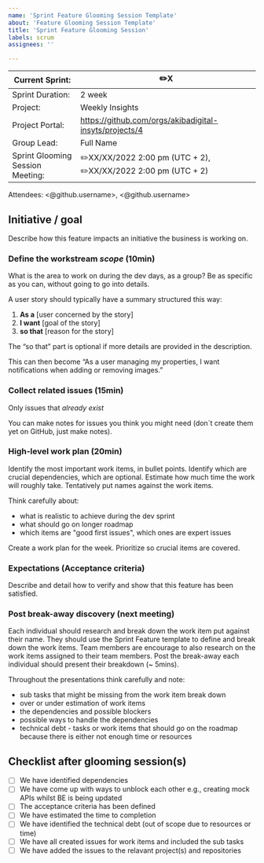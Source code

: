 ```yaml
---
name: 'Sprint Feature Glooming Session Template'
about: 'Feature Glooming Session Template'
title: 'Sprint Feature Glooming Session'
labels: scrum
assignees: ''

---
```



Current Sprint: | ✏️X
-- | --
Sprint Duration: | 2 week
Project: | Weekly Insights
Project Portal: | https://github.com/orgs/akibadigital-insyts/projects/4
Group Lead: | Full Name
Sprint Glooming Session Meeting: | ✏️XX/XX/2022 2:00 pm (UTC + 2), ✏️XX/XX/2022 2:00 pm (UTC + 2)

Attendees: <@github.username>, <@github.username>

## Initiative / goal
Describe how this feature impacts an initiative the business is working on.

### Define the workstream *scope* (10min)

What is the area to work on during the dev days, as a group?
Be as specific as you can, without going to go into details.


A user story should typically have a summary structured this way:

1. **As a** [user concerned by the story]
2. **I want** [goal of the story]
3. **so that** [reason for the story]

The “so that” part is optional if more details are provided in the description.

This can then become “As a user managing my properties, I want notifications when adding or removing images.”


### Collect related issues (15min)

Only issues that *already exist*

You can make notes for issues you think you might need (don´t create them yet on GitHub, just make notes).

### High-level work plan (20min)

Identify the most important work items, in bullet points.
Identify which are crucial dependencies, which are optional.
Estimate how much time the work will roughly take.
Tentatively put names against the work items.

Think carefully about:
* what is realistic to achieve during the dev sprint
* what should go on longer roadmap
* which items are "good first issues", which ones are expert issues

Create a work plan for the week. Prioritize so crucial items are covered.

### Expectations (Acceptance criteria)

Describe and detail how to verify and show that this feature has been satisfied.

### Post break-away discovery (next meeting)

Each individual should research and break down the work item put against their name. 
They should use the Sprint Feature template to define and break down the work items.
Team members are encourage to also research on the work items assigned to their team members.
Post the break-away each individual should present their breakdown (~ 5mins).

Throughout the presentations think carefully and note:
* sub tasks that might be missing from the work item break down 
* over or under estimation of work items
* the dependencies and possible blockers
* possible ways to handle the dependencies
* technical debt - tasks or work items that should go on the roadmap because there is either not enough time or resources


## Checklist after glooming session(s)

- [ ] We have identified dependencies
- [ ] We have come up with ways to unblock each other e.g., creating mock APIs whilst BE is being updated
- [ ] The acceptance criteria has been defined
- [ ] We have estimated the time to completion
- [ ] We have identified the technical debt (out of scope due to resources or time)
- [ ] We have all created issues for work items and included the sub tasks
- [ ] We have added the issues to the relavant project(s) and repositories